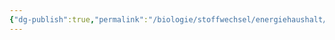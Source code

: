 ```yaml
---
{"dg-publish":true,"permalink":"/biologie/stoffwechsel/energiehaushalt/pflanzen/lichtunabhaengige-reaktion/"}
---
```


